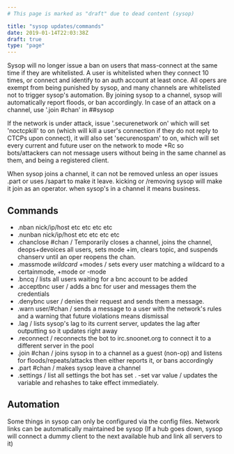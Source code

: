 ```yaml
---
# This page is marked as "draft" due to dead content (sysop)

title: "sysop updates/commands"
date: 2019-01-14T22:03:38Z
draft: true
type: "page"
---
```


Sysop will no longer issue a ban on users that mass-connect at the same time if they are whitelisted. A user is whitelisted when they connect 10 times, or connect and identify to an auth account at least once. All opers are exempt from being punished by sysop, and many channels are whitelisted not to trigger sysop's automation. By joining sysop to a channel, sysop will automatically report floods, or ban accordingly. In case of an attack on a channel, use '.join #chan' in ##sysop

If the network is under attack, issue '.securenetwork on' which will set 'noctcpkill' to on (which will kill a user's connection if they do not reply to CTCPs upon connect), it will also set 'securenospam' to on, which will set every current and future user on the network to mode +Rc so bots/attackers can not message users without being in the same channel as them, and being a registered client.

When sysop joins a channel, it can not be removed unless an oper issues .part or uses /sapart to make it leave. kicking or /removing sysop will make it join as an operator. when sysop's in a channel it means business.

## Commands
- .nban nick/ip/host etc etc etc etc
- .nunban nick/ip/host etc etc etc etc
- .chanclose #chan / Temporarily closes a channel, joins the channel, deops+devoices all users, sets mode +im, clears topic, and suspends chanserv until an oper reopens the chan.
- .massmode *wildcard* +modes / sets every user matching a wildcard to a certainmode, +mode or -mode
- .bncq / lists all users waiting for a bnc account to be added
- .acceptbnc user / adds a bnc for user and messages them the credentials
- .denybnc user / denies their request and sends them a message.
- .warn user/#chan / sends a message to a user with the network's rules and a warning that future violations means dismissal
- .lag / lists sysop's lag to its current server, updates the lag after outputting so it updates right away
- .reconnect / reconnects the bot to irc.snoonet.org to connect it to a different server in the pool
- .join #chan / joins sysop in to a channel as a guest (non-op) and listens for floods/repeats/attacks then either reports it, or bans accordingly
- .part #chan / makes sysop leave a channel
- .settings / list all settings the bot has set
. -set var value / updates the variable and rehashes to take effect immediately.

## Automation
Some things in sysop can only be configured via the config files. Network links can be automatically maintained be sysop (If a hub goes down, sysop will connect a dummy client to the next available hub and link all servers to it)

